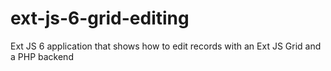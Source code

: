 # ext-js-6-grid-editing
Ext JS 6 application that shows how to edit records with an Ext JS Grid and a PHP backend
 
